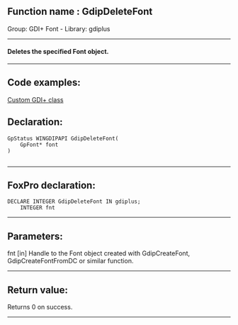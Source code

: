 
## Function name : GdipDeleteFont
Group: GDI+ Font - Library: gdiplus    
***  


#### Deletes the specified Font object.
***  


## Code examples:
[Custom GDI+ class](../../samples/sample_450.md)  

## Declaration:
```foxpro  
GpStatus WINGDIPAPI GdipDeleteFont(
	GpFont* font
)
  
```  
***  


## FoxPro declaration:
```foxpro  
DECLARE INTEGER GdipDeleteFont IN gdiplus;
	INTEGER fnt  
```  
***  


## Parameters:
fnt
[in] Handle to the Font object created with GdipCreateFont, GdipCreateFontFromDC or similar function.  
***  


## Return value:
Returns 0 on success.  
***  

